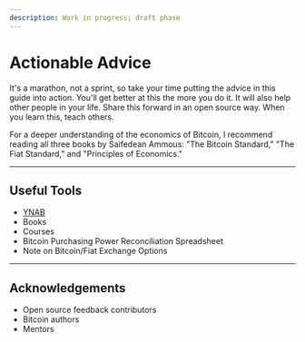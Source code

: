 ```yaml
---
description: Work in progress; draft phase
---
```


# Actionable Advice

It's a marathon, not a sprint, so take your time putting the advice in this guide into action. You'll get better at this the more you do it. It will also help other people in your life. Share this forward in an open source way. When you learn this, teach others.

For a deeper understanding of the economics of Bitcoin, I recommend reading all three books by Saifedean Ammous: "The Bitcoin Standard," "The Fiat Standard," and "Principles of Economics."

***

## Useful Tools

* [YNAB](https://ynab.com/referral/?ref=uG2RTVYBHGoOcJ8K)
* Books
* Courses
* Bitcoin Purchasing Power Reconciliation Spreadsheet
* Note on Bitcoin/Fiat Exchange Options

***

## Acknowledgements

* Open source feedback contributors
* Bitcoin authors
* Mentors
